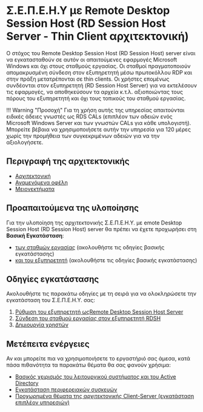 # Σ.Ε.Π.Ε.Η.Υ με Remote Desktop Session Host (RD Session Host Server - Thin Client αρχιτεκτονική)

Ο στόχος του Remote Desktop Session Host (RD Session Host) server είναι να εγκατασταθούν σε αυτόν οι απαιτούμενες εφαρμογές Microsoft Windows και όχι στους σταθμούς εργασίας. Οι σταθμοί πραγματοποιούν απομακρυσμένη σύνδεση στον εξυπηρετητή μέσω πρωτοκόλλου RDP και στην πράξη μετατρέπονται σε thin clients. Οι χρήστες επομένως συνδέονται στον εξυπηρετητή (RD Session Host Server) για να εκτελέσουν τις εφαρμογές, να αποθηκεύσουν τα αρχεία κ.τ.λ. αξιοποιώντας τους πόρους του εξυπηρετητή και όχι τους τοπικούς του σταθμού εργασίας.

!!! Warning "Προσοχή"
   Για τη χρήση αυτής της υπηρεσίας απαιτούνται ειδικές άδειες γνωστές ως RDS CALs (επιπλέον των αδειών ενός Microsoft Windows Server και των γνωστών CALs για κάθε υπολογιστή). Μπορείτε βέβαια να χρησιμοποιήσετε αυτήν την υπηρεσία για 120 μέρες χωρίς την προμήθεια των συγκεκριμένων αδειών για να την αξιολογήσετε.

## Περιγραφή της αρχιτεκτονικής

- [Αρχιτεκτονική](architecture.md)
- [Αναμενόμενα οφέλη](advantages.md)
- [Μειονεκτήματα](disadvantages.md)

## Προαπαιτούμενα της υλοποίησης

Για την υλοποίηση της αρχιτεκτονικής Σ.Ε.Π.Ε.Η.Υ. με emote Desktop Session Host (RD Session Host) server θα πρέπει να έχετε προχωρήσει στη **Βασική Εγκατάσταση**:

- [των σταθμών εργασίας](../10/index.md) (ακολουθήστε τις οδηγίες βασικής εγκατάστασης)
- [και του εξυπηρετητή](../2019/index.md) (ακολουθήστε τις οδηγίες βασικής εγκατάστασης)

## Οδηγίες εγκατάστασης

Ακολουθήστε τις παρακάτω οδηγίες με τη σειρά για να ολοκληρώσετε την εγκατάσταση του Σ.Ε.Π.Ε.Η.Υ. σας:

1. [Ρύθμιση του εξυπηρετητή ωςRemote Desktop Session Host Server](server-setup-rdsh/index.md)
2. [Σύνδεση του σταθμού εργασίας στον εξυπηρετητή RDSH](client-connect-rdsh.md)
3. [Δημιουργία χρηστών](create-users.md)

## Μετέπειτα ενέργειες

Αν και μπορείτε πια να χρησιμοποιήσετε το εργαστήριό σας άμεσα, κατά πάσα πιθανότητα τα παρακάτω θέματα θα σας φανούν χρήσιμα:

- [Βασικός χειρισμός του λειτουργικού συστήματος και του Active Directory](guides.md)
- [Εγκατάσταση περιφερειακών συσκευών](peripherals.md)
- [Προχωρημένα θέματα της αρχιτεκτονικής Client-Server (εγκατάσταση επιπλέον υπηρεσιών)](../software/advanced/index.md)
